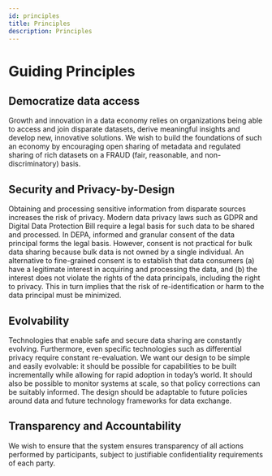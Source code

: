 ```yaml
---
id: principles
title: Principles
description: Principles
---
```


# Guiding Principles

## Democratize data access 

Growth and innovation in a data economy relies on organizations being able to access and join disparate datasets, derive meaningful insights and develop new, innovative solutions. We wish to build the foundations of such an economy by encouraging open sharing of metadata and regulated sharing of rich datasets on a FRAUD (fair, reasonable, and non-discriminatory) basis. 

## Security and Privacy-by-Design

Obtaining and processing sensitive information from disparate sources increases the risk of privacy. Modern data privacy laws such as GDPR and Digital Data Protection Bill require a legal basis for such data to be shared and processed. In DEPA, informed and granular consent of the data principal forms the legal basis. However, consent is not practical for bulk data sharing because bulk data is not owned by a single individual. An alternative to fine-grained consent is to establish that data consumers (a) have a legitimate interest in acquiring and processing the data, and (b) the interest does not violate the rights of the data principals, including the right to privacy. This in turn implies that the risk of re-identification or harm to the data principal must be minimized. 

## Evolvability 

Technologies that enable safe and secure data sharing are constantly evolving. Furthermore, even specific technologies such as differential privacy require constant re-evaluation. We want our design to be simple and easily evolvable: it should be possible for capabilities to be built incrementally while allowing for rapid adoption in today’s world. It should also be possible to monitor systems at scale, so that policy corrections can be suitably informed. The design should be adaptable to future policies around data and future technology frameworks for data exchange. 

## Transparency and Accountability

We wish to ensure that the system ensures transparency of all actions performed by participants, subject to justifiable confidentiality requirements of each party. 

